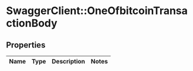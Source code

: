 # SwaggerClient::OneOfbitcoinTransactionBody

## Properties
Name | Type | Description | Notes
------------ | ------------- | ------------- | -------------

